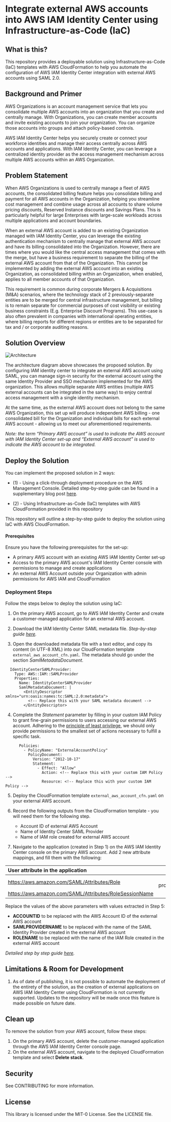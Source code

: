 # Integrate external AWS accounts into AWS IAM Identity Center using Infrastructure-as-Code (IaC)

## What is this? 

This repository provides a deployable solution using Infrastructure-as-Code (IaC) templates with AWS CloudFormation to help you automate the configuration of AWS IAM Identity Center integration with external AWS accounts using SAML 2.0.

## Background and Primer 

AWS Organizations is an account management service that lets you consolidate multiple AWS accounts into an organization that you create and centrally manage. With Organizations, you can create member accounts and invite existing accounts to join your organization. You can organize those accounts into groups and attach policy-based controls.

AWS IAM Identity Center helps you securely create or connect your workforce identities and manage their access centrally across AWS accounts and applications. With IAM Identity Center, you can leverage a centralized identity provider as the access management mechanism across multiple AWS accounts within an AWS Organization.

## Problem Statement 

When AWS Organizations is used to centrally manage a fleet of AWS accounts, the consolidated billing feature helps you consolidate billing and payment for all AWS accounts in the Organization, helping you streamline cost management and combine usage across all accounts to share volume pricing discounts, Reserved Instance discounts and Savings Plans. This is particularly helpful for large Enterprises with large-scale workloads across multiple applications and account boundaries.

When an external AWS account is added to an existing Organization managed with IAM Identity Center, you can leverage the existing authentication mechanism to centrally manage that external AWS account and have its billing consolidated into the Organization.
However, there are times where you would like the central access management that comes with the merge, but have a business requirement to separate the billing of the external AWS account from that of the Organization. This cannot be implemented by adding the external AWS account into an existing Organization, as consolidated billing within an Organization, when enabled, applies to all member accounts of that Organization.

This requirement is common during corporate Mergers & Acquisitions (M&A) scenarios, where the technology stack of 2 
previously-separate entities are to be merged for central infrastructure management, but billing is to remain separate for commercial purposes of cost visibility or existing business constraints (E.g. Enterprise Discount Programs). This use-case is also often prevalent in companies with international operating entities, where billing reports for different regions or entitles are to be separated for tax and / or corporate auditing reasons.

## Solution Overview

![Architecture](./Assets/architecture.png)

The architecture diagram above showcases the proposed solution. By configuring IAM identity center to integrate an external AWS account using SAML, you can manage sign-in security for the external account using the same Identity Provider and SSO mechanism implemented for the AWS organization. This allows multiple separate AWS entities (multiple AWS external accounts can be integrated in the same way) to enjoy central access management with a single identity mechanism.

At the same time, as the external AWS account does not belong to the same AWS Organization, this set up will produce independent AWS billing - one consolidated bill for the Organization and individual bills for each external AWS account - allowing us to meet our aforementioned requirements.

_Note: the term “Primary AWS account” is used to indicate the AWS account with IAM Identity Center set-up and “External AWS account” is used to indicate the AWS account to be integrated._

## Deploy the Solution

You can implement the proposed solution in 2 ways:
- (1) - Using a click-through deployment procedure on the AWS Management Console. Detailed step-by-step guide can be found in a supplementary blog post [here](https://community.aws/content/2dIMI8N7w7tGxbE0KQMrkSBfae4/aws-iam-identity-center-integration-with-external-aws-accounts-for-independent-billing#implement-the-solution). 

- (2) - Using Infrastructure-as-Code (IaC) templates with AWS CloudFormation provided in this repository

This repository will outline a step-by-step guide to deploy the solution using IaC with AWS CloudFormation.

#### Prerequisites

Ensure you have the following prerequisites for the set-up:
- A primary AWS account with an existing AWS IAM Identity Center set-up 
- Access to the primary AWS account's IAM Identity Center console with permissions to manage and create applications
- An external AWS Account outside your Organization with admin permissions for AWS IAM and CloudFormation

### Deployment Steps

Follow the steps below to deploy the solution using IaC:

1. On the primary AWS account, go to AWS IAM Identity Center and create a customer-managed application for an external AWS account.

2. Download the IAM Identity Center SAML metadata file. _Step-by-step guide [here](https://community.aws/content/2dIMI8N7w7tGxbE0KQMrkSBfae4/aws-iam-identity-center-integration-with-external-aws-accounts-for-independent-billing#step-1-add-the-external-aws-account-as-an-application-to-aws-identity-center-in-primary-account)._

3. Open the  downloaded metadata file with a text editor, and copy its content (in UTF-8 XML) into our CloudFormation template `external_aws_account_cfn.yaml`. The metadata should go under the section  _SamlMetadataDocument_. 

```Resources:
  IdentityCenterSAMLProvider:
    Type: AWS::IAM::SAMLProvider
    Properties:
      Name: IdentityCenterSAMLProvider
      SamlMetadataDocument: |
        <EntityDescriptor xmlns="urn:oasis:names:tc:SAML:2.0:metadata">
          <!-- Replace this with your SAML metadata document -->
        </EntityDescriptor>
```
4.  Complete the _Statement_ parameter by filling in your custom IAM Policy to grant fine-grain permissions to users accessing our external AWS account. Adhering to the [principle of least privilege](https://aws.amazon.com/blogs/security/techniques-for-writing-least-privilege-iam-policies/#:~:text=Least%20privilege%20is%20a%20principle,build%20securely%20in%20the%20cloud.), we should only provide permissions to the smallest set of actions necessary to fulfill a specific task. 

```
      Policies:
        - PolicyName: "ExternalAccountPolicy"
          PolicyDocument:
            Version: "2012-10-17"
            Statement:
              - Effect: "Allow"
                Action: <!-- Replace this with your custom IAM Policy -->
                Resource: <!-- Replace this with your custom IAM Policy -->
```

5. Deploy the CloudFormation template `external_aws_account_cfn.yaml` on your external AWS account.

6. Record the following outputs from the CloudFormation template - you will need them for the following step. 
    - Account ID of external AWS Account
    - Name of Identity Center SAML Provider 
    - Name of IAM role created for external AWS account 
    
7. Navigate to the application (created in Step 1) on the AWS IAM Identity Center console on the primary AWS account.
Add 2 new attribute mappings, and fill them with the following: 

| User attribute in the application              | Maps to this string value or user attribute in IAM Identity Center | Format |
| :---------------- | :------: | ----: |
| https://aws.amazon.com/SAML/Attributes/Role        |   arn:aws:iam::ACCOUNTID:saml-provider/SAMLPROVIDERNAME,arn:aws:iam::ACCOUNTID:role/ROLENAME  | unspecified |
| https://aws.amazon.com/SAML/Attributes/RoleSessionName |   < Any Role Session Name >   | unspecified |

Replace the values of the above parameters with values extracted in Step 5:
- **ACCOUNTID** to be replaced with the AWS Account ID of the external AWS account   
- **SAMLPROVIDERNAME** to be replaced with the name of the SAML Identity Provider created in the external AWS account
- **ROLENAME** to be replaced with the name of the IAM Role created in the external AWS account

_Detailed step by step guide [here](https://community.aws/content/2dIMI8N7w7tGxbE0KQMrkSBfae4/aws-iam-identity-center-integration-with-external-aws-accounts-for-independent-billing#step-5-configure-access-details-of-created-iam-role-in-the-iam)._
 
## Limitations & Room for Development

1. As of date of publishing, it is not possible to automate the deployment of the entirety of the solution, as the creation of external applications on AWS IAM Identity Center using CloudFormation is not currently supported. Updates to the repository will be made once this feature is made possible on future date.

## Clean up 
To remove the solution from your AWS account, follow these steps:
1. On the primary AWS account, delete the customer-managed application through the AWS IAM Identity Center console page.
2. On the external AWS account, navigate to the deployed CloudFormation template and select **Delete stack**.

## Security
See CONTRIBUTING for more information.

## License
This library is licensed under the MIT-0 License. See the LICENSE file.
